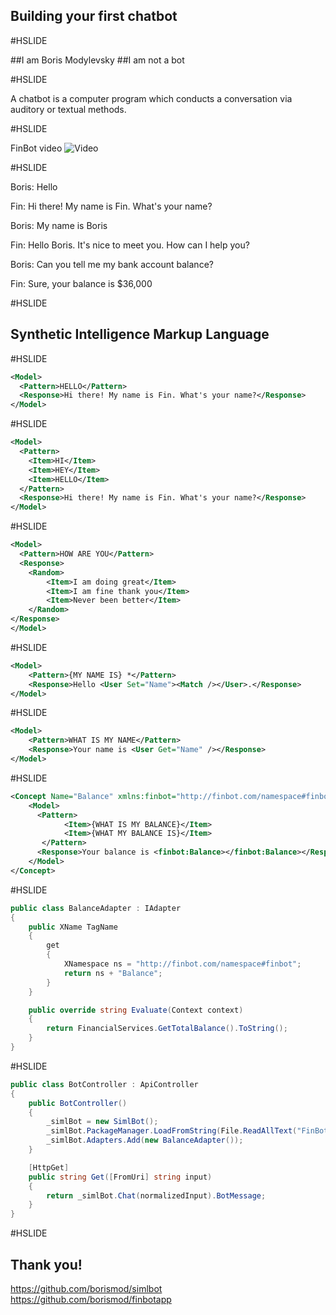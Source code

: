 ## Building your first chatbot 

#HSLIDE

##I am Boris Modylevsky
##I am not a bot

#HSLIDE

A chatbot is a computer program which conducts a conversation via auditory or textual methods.

#HSLIDE

FinBot video
![Video](https://www.youtube.com/watch?v=8vAzybPv1fo)

#HSLIDE

Boris: Hello

Fin: Hi there! My name is Fin. What's your name?

Boris: My name is Boris

Fin: Hello Boris. It's nice to meet you. How can I help you?

Boris: Can you tell me my bank account balance?

Fin: Sure, your balance is $36,000

#HSLIDE

## Synthetic Intelligence Markup Language

#HSLIDE
```xml
<Model>
  <Pattern>HELLO</Pattern>
  <Response>Hi there! My name is Fin. What's your name?</Response>
</Model>
```
#HSLIDE
```xml
<Model>
  <Pattern>
	<Item>HI</Item>
	<Item>HEY</Item>
	<Item>HELLO</Item>
  </Pattern>
  <Response>Hi there! My name is Fin. What's your name?</Response>
</Model>
```
#HSLIDE
```xml
<Model>
  <Pattern>HOW ARE YOU</Pattern>
  <Response>
	<Random>
		<Item>I am doing great</Item>
		<Item>I am fine thank you</Item>
		<Item>Never been better</Item>
	</Random>
</Response>
</Model>
```
#HSLIDE
```xml
<Model>
	<Pattern>{MY NAME IS} *</Pattern>
	<Response>Hello <User Set="Name"><Match /></User>.</Response>
</Model>
```
#HSLIDE
```xml
<Model>
	<Pattern>WHAT IS MY NAME</Pattern>
	<Response>Your name is <User Get="Name" /></Response>
</Model>
```
#HSLIDE
```xml
<Concept Name="Balance" xmlns:finbot="http://finbot.com/namespace#finbot">
	<Model>
	  <Pattern>
			<Item>{WHAT IS MY BALANCE}</Item>
			<Item>{WHAT MY BALANCE IS}</Item>
	   </Pattern>
	  <Response>Your balance is <finbot:Balance></finbot:Balance></Response>
	</Model>
</Concept>
```
#HSLIDE
```C#
public class BalanceAdapter : IAdapter
{
	public XName TagName
	{
		get
		{
			XNamespace ns = "http://finbot.com/namespace#finbot";
			return ns + "Balance";
		}
	}	

	public override string Evaluate(Context context)
	{
		return FinancialServices.GetTotalBalance().ToString();
	}
}
```
#HSLIDE
```C#
public class BotController : ApiController
{
	public BotController()
	{
		_simlBot = new SimlBot();
        _simlBot.PackageManager.LoadFromString(File.ReadAllText("FinBot.simlpk"));
        _simlBot.Adapters.Add(new BalanceAdapter());
	}

	[HttpGet]
	public string Get([FromUri] string input)
	{
	    return _simlBot.Chat(normalizedInput).BotMessage;
	}
}
```
#HSLIDE
## Thank you!
https://github.com/borismod/simlbot
https://github.com/borismod/finbotapp


